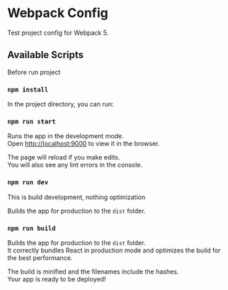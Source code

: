 # Webpack Config

Test project config for Webpack 5.
## Available Scripts
Before run project 

### `npm install`

In the project directory, you can run:

### `npm run start`

Runs the app in the development mode.<br />
Open [http://localhost:9000](http://localhost:9000) to view it in the browser.

The page will reload if you make edits.<br />
You will also see any lint errors in the console.

### `npm run dev`

This is build development, nothing optimization

Builds the app for production to the `dist` folder.<br />
### `npm run build`

Builds the app for production to the `dist` folder.<br />
It correctly bundles React in production mode and optimizes the build for the best performance.

The build is minified and the filenames include the hashes.<br />
Your app is ready to be deployed!

